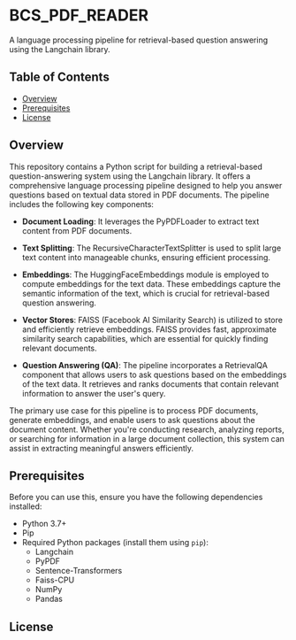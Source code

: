 # BCS_PDF_READER
A language processing pipeline for retrieval-based question answering using the Langchain library.

## Table of Contents

- [Overview](#overview)
- [Prerequisites](#prerequisites)
- [License](#license)

## Overview

This repository contains a Python script for building a retrieval-based question-answering system using the Langchain library. It offers a comprehensive language processing pipeline designed to help you answer questions based on textual data stored in PDF documents. The pipeline includes the following key components:

- **Document Loading**: It leverages the PyPDFLoader to extract text content from PDF documents.

- **Text Splitting**: The RecursiveCharacterTextSplitter is used to split large text content into manageable chunks, ensuring efficient processing.

- **Embeddings**: The HuggingFaceEmbeddings module is employed to compute embeddings for the text data. These embeddings capture the semantic information of the text, which is crucial for retrieval-based question answering.

- **Vector Stores**: FAISS (Facebook AI Similarity Search) is utilized to store and efficiently retrieve embeddings. FAISS provides fast, approximate similarity search capabilities, which are essential for quickly finding relevant documents.

- **Question Answering (QA)**: The pipeline incorporates a RetrievalQA component that allows users to ask questions based on the embeddings of the text data. It retrieves and ranks documents that contain relevant information to answer the user's query.

The primary use case for this pipeline is to process PDF documents, generate embeddings, and enable users to ask questions about the document content. Whether you're conducting research, analyzing reports, or searching for information in a large document collection, this system can assist in extracting meaningful answers efficiently.


## Prerequisites

Before you can use this, ensure you have the following dependencies installed:

- Python 3.7+
- Pip
- Required Python packages (install them using `pip`):
  - Langchain
  - PyPDF
  - Sentence-Transformers
  - Faiss-CPU
  - NumPy
  - Pandas

 ## License
 
